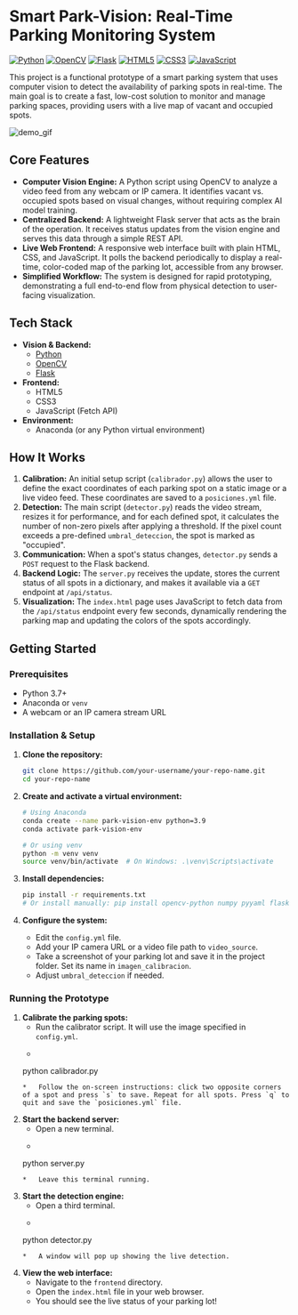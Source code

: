 # Smart Park-Vision: Real-Time Parking Monitoring System

[![Python](https://img.shields.io/badge/Python-3.9-blue.svg)](https://www.python.org/)
[![OpenCV](https://img.shields.io/badge/OpenCV-4.x-green.svg)](https://opencv.org/)
[![Flask](https://img.shields.io/badge/Flask-2.x-orange.svg)](https://flask.palletsprojects.com/)
[![HTML5](https://img.shields.io/badge/HTML-5-red.svg)](https://developer.mozilla.org/en-US/docs/Web/Guide/HTML/HTML5)
[![CSS3](https://img.shields.io/badge/CSS-3-purple.svg)](https://developer.mozilla.org/en-US/docs/Web/CSS)
[![JavaScript](https://img.shields.io/badge/JavaScript-ES6-yellow.svg)](https://developer.mozilla.org/en-US/docs/Web/JavaScript)

This project is a functional prototype of a smart parking system that uses computer vision to detect the availability of parking spots in real-time. The main goal is to create a fast, low-cost solution to monitor and manage parking spaces, providing users with a live map of vacant and occupied spots.

![demo_gif](https://your-link-to-a-demo-gif-here.gif)  <!-- Optional: Add a GIF of your project in action! -->

## Core Features

*   **Computer Vision Engine:** A Python script using OpenCV to analyze a video feed from any webcam or IP camera. It identifies vacant vs. occupied spots based on visual changes, without requiring complex AI model training.
*   **Centralized Backend:** A lightweight Flask server that acts as the brain of the operation. It receives status updates from the vision engine and serves this data through a simple REST API.
*   **Live Web Frontend:** A responsive web interface built with plain HTML, CSS, and JavaScript. It polls the backend periodically to display a real-time, color-coded map of the parking lot, accessible from any browser.
*   **Simplified Workflow:** The system is designed for rapid prototyping, demonstrating a full end-to-end flow from physical detection to user-facing visualization.

## Tech Stack

*   **Vision & Backend:**
    *   [Python](https://www.python.org/)
    *   [OpenCV](https://opencv.org/)
    *   [Flask](https://flask.palletsprojects.com/)
*   **Frontend:**
    *   HTML5
    *   CSS3
    *   JavaScript (Fetch API)
*   **Environment:**
    *   Anaconda (or any Python virtual environment)

## How It Works

1.  **Calibration:** An initial setup script (`calibrador.py`) allows the user to define the exact coordinates of each parking spot on a static image or a live video feed. These coordinates are saved to a `posiciones.yml` file.
2.  **Detection:** The main script (`detector.py`) reads the video stream, resizes it for performance, and for each defined spot, it calculates the number of non-zero pixels after applying a threshold. If the pixel count exceeds a pre-defined `umbral_deteccion`, the spot is marked as "occupied".
3.  **Communication:** When a spot's status changes, `detector.py` sends a `POST` request to the Flask backend.
4.  **Backend Logic:** The `server.py` receives the update, stores the current status of all spots in a dictionary, and makes it available via a `GET` endpoint at `/api/status`.
5.  **Visualization:** The `index.html` page uses JavaScript to fetch data from the `/api/status` endpoint every few seconds, dynamically rendering the parking map and updating the colors of the spots accordingly.

## Getting Started

### Prerequisites

*   Python 3.7+
*   Anaconda or `venv`
*   A webcam or an IP camera stream URL

### Installation & Setup

1.  **Clone the repository:**
    ```bash
    git clone https://github.com/your-username/your-repo-name.git
    cd your-repo-name
    ```

2.  **Create and activate a virtual environment:**
    ```bash
    # Using Anaconda
    conda create --name park-vision-env python=3.9
    conda activate park-vision-env

    # Or using venv
    python -m venv venv
    source venv/bin/activate  # On Windows: .\venv\Scripts\activate
    ```

3.  **Install dependencies:**
    ```bash
    pip install -r requirements.txt
    # Or install manually: pip install opencv-python numpy pyyaml flask flask-cors requests
    ```

4.  **Configure the system:**
    *   Edit the `config.yml` file.
    *   Add your IP camera URL or a video file path to `video_source`.
    *   Take a screenshot of your parking lot and save it in the project folder. Set its name in `imagen_calibracion`.
    *   Adjust `umbral_deteccion` if needed.

### Running the Prototype

1.  **Calibrate the parking spots:**
    *   Run the calibrator script. It will use the image specified in `config.yml`.
    *   ```bash
      python calibrador.py
      ```
    *   Follow the on-screen instructions: click two opposite corners of a spot and press `s` to save. Repeat for all spots. Press `q` to quit and save the `posiciones.yml` file.

2.  **Start the backend server:**
    *   Open a new terminal.
    *   ```bash
      python server.py
      ```
    *   Leave this terminal running.

3.  **Start the detection engine:**
    *   Open a third terminal.
    *   ```bash
      python detector.py
      ```
    *   A window will pop up showing the live detection.

4.  **View the web interface:**
    *   Navigate to the `frontend` directory.
    *   Open the `index.html` file in your web browser.
    *   You should see the live status of your parking lot!
